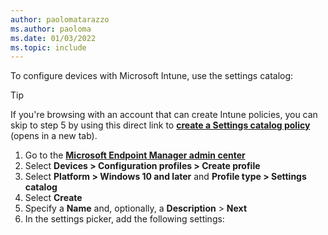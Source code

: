 ```yaml
---
author: paolomatarazzo
ms.author: paoloma
ms.date: 01/03/2022
ms.topic: include
---
```


To configure devices with Microsoft Intune, use the settings catalog:

  > [!TIP]
  > If you're browsing with an account that can create Intune policies, you can skip to step 5 by using this direct link to <a href="https://go.microsoft.com/fwlink/?linkid=2109431#view/Microsoft_Intune_Workflows/SettingsCatalogWizardBlade/mode/create/platform/Windows%2010%20and%20later/policyType/SettingsCatalogWindows10" target="_blank"><b>create a Settings catalog policy</b></a> (opens in a new tab).

1. Go to the <a href="https://go.microsoft.com/fwlink/?linkid=2109431" target="_blank"><b>Microsoft Endpoint Manager admin center</b></a>
2. Select **Devices > Configuration profiles > Create profile**
3. Select **Platform > Windows 10 and later** and **Profile type > Settings catalog**
4. Select **Create**
5. Specify a **Name** and, optionally, a **Description** > **Next**
6. In the settings picker, add the following settings: